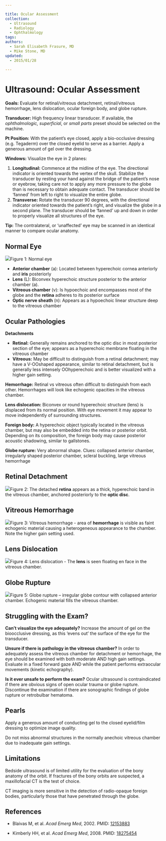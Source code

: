 ```yaml
---

title: Ocular Assessment
collection:
  - Ultrasound
  - Radiology
  - Ophthalmology
tags:
authors:
  - Sarah Elisabeth Frasure, MD
  - Mike Stone, MD
updated:
  - 2015/01/28

---
```


# Ultrasound: Ocular Assessment


**Goals:** Evaluate for retinal/vitreous detachment, retinal/vitreous hemorrhage, lens dislocation, ocular foreign body, and globe rupture.

**Transducer:** High frequency linear transducer. If available, the *ophthalmologic, superficial*, or *small parts* preset should be selected on the machine.

**Pt Position:** With the patient’s eye closed, apply a bio-occlusive dressing (e.g. Tegaderm) over the closed eyelid to serve as a barrier. Apply a generous amount of gel over the dressing.

**Windows:** Visualize the eye in 2 planes:

1.  **Longitudinal:** Commence at the midline of the eye. The directional indicator is oriented towards the vertex of the skull. Stabilize the transducer by resting your hand against the bridge of the patient’s nose or eyebrow, taking care not to apply any more pressure to the globe than is necessary to obtain adequate contact. The transducer should be ‘fanned’ from left to right to visualize the entire globe.
2.  **Transverse:** Rotate the transducer 90 degrees, with the directional indicator oriented towards the patient’s right, and visualize the globe in a second plane. The transducer should be ‘fanned’ up and down in order to properly visualize all structures of the eye.

**Tip:** The contralateral, or ‘unaffected’ eye may be scanned in an identical manner to compare ocular anatomy.

## Normal Eye

![](https://d2p53dh3qxfm0x.cloudfront.net/uploads/img/1jz/1/c/7e69cc48-db15-5e57-9fb3-e51e9e0ce495/640.png)Figure 1: Normal eye

-   **Anterior chamber** (a): Located between hyperechoic cornea anteriorly and **iris** posteriorly
-   **Lens** (L): Biconvex hyperechoic structure posterior to the anterior chamber (a).
-   **Vitreous chamber** (v): Is hypoechoic and encompasses most of the globe and the **retina** adheres to its posterior surface
-   **Optic nerve sheath** (n): Appears as a hypoechoic linear structure deep to the vitreous chamber

## Ocular Pathologies

**Detachments**

-   **Retinal:** Generally remains anchored to the optic disc in most posterior section of the eye; appears as a hyperechoic membrane floating in the vitreous chamber
-   **Vitreous:** May be difficult to distinguish from a retinal detachment; may have a V-OOshaped appearance, similar to retinal detachment, but is generally less intensely OOhyperechoic and is better visualized with a higher gain setting.

**Hemorrhage:** Retinal vs vitreous often difficult to distinguish from each other. Hemorrhages will look like echogenic opacities in the vitreous chamber.

**Lens dislocation:** Biconvex or round hyperechoic structure (lens) is displaced from its normal position. With eye movement it may appear to move independently of surrounding structures.

**Foreign body:** A hyperechoic object typically located in the vitreous chamber, but may also be embedded into the retina or posterior orbit. Depending on its composition, the foreign body may cause posterior acoustic shadowing, similar to gallstones.

**Globe rupture:** Very abnormal shape. Clues: collapsed anterior chamber, irregularly shaped posterior chamber, scleral buckling, large vitreous hemorrhage

## Retinal Detachment

![](https://d2p53dh3qxfm0x.cloudfront.net/uploads/img/1jz/1/c/d83ccac5-1655-5112-8ebe-780caf923804/640.png)Figure 2: The detached **retina** appears as a thick, hyperechoic band in the vitreous chamber, anchored posteriorly to the **optic disc**.

## Vitreous Hemorrhage

![](https://d2p53dh3qxfm0x.cloudfront.net/uploads/img/1jz/1/c/05bc37be-5883-589e-9461-de59151585b6/640.png)Figure 3: Vitreous hemorrhage - area of **hemorrhage** is visible as faint echogenic material causing a heterogeneous appearance to the chamber.
Note the higher gain setting used.

## Lens Dislocation

![](https://d2p53dh3qxfm0x.cloudfront.net/uploads/img/1jz/1/c/08daf221-0968-5b78-9867-6f3fc6c0da00/640.png)Figure 4: Lens dislocation - The **lens** is seen floating en face in the vitreous chamber.

## Globe Rupture

![](https://d2p53dh3qxfm0x.cloudfront.net/uploads/img/1jz/1/c/dfe9e6f6-661f-5407-831a-7bec4a2cec78/640.png)Figure 5: Globe rupture – irregular globe contour with collapsed anterior chamber. Echogenic material fills the vitreous chamber.

## Struggling with the Exam?

**Can’t visualize the eye adequately?**
Increase the amount of gel on the bioocclusive dressing, as this ‘evens out’ the surface of the eye for the transducer.

**Unsure if there is pathology in the vitreous chamber?**
In order to adequately assess the vitreous chamber for detachment or hemorrhage, the eye should be examined with both moderate AND high gain settings. Evaluate in a fixed forward gaze AND while the patient performs extraocular movements (kinetic echography).

**Is it ever unsafe to perform the exam?**
Ocular ultrasound is contraindicated if there are obvious signs of open ocular trauma or globe rupture. Discontinue the examination if there are sonographic findings of globe rupture or retrobulbar hematoma.

## Pearls

Apply a generous amount of conducting gel to the closed eyelid/film dressing to optimize image quality.

Do not miss abnormal structures in the normally anechoic vitreous chamber due to inadequate gain settings.

## Limitations

Bedside ultrasound is of limited utility for the evaluation of the bony anatomy of the orbit. If fractures of the bony orbits are suspected, a maxillofacial CT is the test of choice.

CT imaging is more sensitive in the detection of radio-opaque foreign bodies, particularly those that have penetrated through the globe.

## References

- Blaivas M, et al. *Acad Emerg Med*, 2002. PMID: [12153883](http://www.ncbi.nlm.nih.gov/pubmed/?term=12153883)

- Kimberly HH, et al. *Acad Emerg Med*, 2008. PMID: [18275454](http://www.ncbi.nlm.nih.gov/pubmed/18275454)

